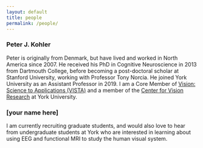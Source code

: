 ```yaml
---
layout: default
title: people
permalink: /people/
---
```

### Peter J. Kohler 
Peter is originally from Denmark, but have lived and worked in North America since 2007. He received his PhD in Cognitive Neuroscience in 2013 from Dartmouth College, before becoming a post-doctoral scholar at Stanford University, working with Professor Tony Norcia. He joined York University as an Assistant Professor in 2019. I am a Core Member of [Vision: Science to Applications (VISTA)](http://vista.info.yorku.ca/) and a member of the [Center for Vision Research](http://cvr.yorku.ca/) at York University. 
### [your name here]
I am currently recruiting graduate students, and would also love to hear from undergraduate students at York who are interested in learning about using EEG and functional MRI to study the human visual system.